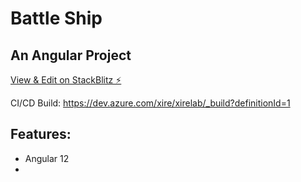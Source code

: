 # Battle Ship

## An Angular Project

[View & Edit on StackBlitz ⚡️](https://stackblitz.com/edit/angular-ivy-xufy1z)

CI/CD Build: https://dev.azure.com/xire/xirelab/_build?definitionId=1

## Features:
* Angular 12
*

